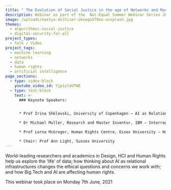 ```yaml
---
title: " The Evolution of Social Justice in the age of Networks and Machine Learning"
description: Webinar as part of the  Not-Equal Summer Webinar Series 2021.
image: /uploads/nastya-dulhiier-okoogo578eo-unsplash.jpg
themes:
  - algorithmic-social-justice
  - digital-security-for-all
project_types:
  - Talk / Video
project_tags:
  - machine learning
  - networks
  - data
  - human rights
  - artificial intelligence
page_sections:
  - type: video-block
    youtube_video_id: Yjp1yleUTWE
  - type: text-block
    text: >-
      ### Keynote Speakers:


      * Prof Irina Shklovski, University of Copenhagen – AI as Relational Infrastructure

      * Dr Michael Muller, Research and Master Inventor, IBM – Interrogating the Machine Learning Pipeline from Within

      * Prof Lorna McGregor, Human Rights Centre, Essex University – Human Rights Implications of New and Emerging Technologies

      * Chair: Prof Ann Light, Sussex University
---
```

World-leading researchers and academics in Design, HCI and Human Rights help us explore the ‘life’ of data; how thinking about AI as relational infrastructures changes the ethical questions and concerns we work with; and how Big Tech and AI are affecting human rights.

This webinar took place on Monday 7th June, 2021
